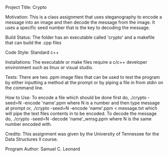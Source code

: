 Project Title: Crypto

Motivation: This is a class assignment that uses steganography
to encode a message into an image and then decode the message 
from the image. It uses a specific seed number that is the key
to decoding the message.

Build Status: The folder has an executable called 'crypto' and
a makefile that can build the .cpp files

Code Style: Standard c++

Installations: The executable or make files require a c/c++
developer environment such as linux or visual studio.

Tests: There are two .ppm image files that can be used to test
the program by either inputting a method at the prompt or by
piping a file in from stdin on the command line.

How to Use: To encode a file which should be done first do,
	./crypto -seed=N -encode 'name'.ppm
where N is a number and then type message at prompt or,
	./crypto -seed=N -encode 'name'.ppm < message.txt
which will pipe the text files contents in to be encoded.
To decode the message do,
	./crypto -seed=N -decode 'name'_wmsg.ppm
where N is the same number encoded with.

Credits: This assignment was given by the University of Tennessee
for the Data Structures II course.

Program Author: Samuel C. Leonard
